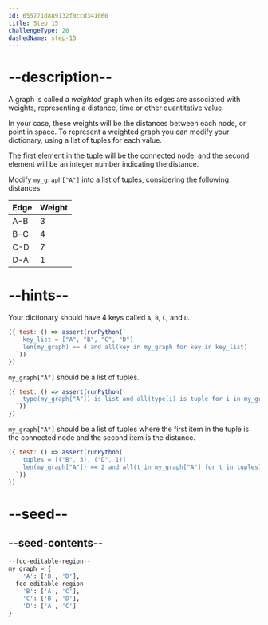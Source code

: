 ```yaml
---
id: 655771d889132f9ccd341060
title: Step 15
challengeType: 20
dashedName: step-15
---
```


# --description--

A graph is called a *weighted* graph when its edges are associated with weights, representing a distance, time or other quantitative value.

In your case, these weights will be the distances between each node, or point in space.
To represent a weighted graph you can modify your dictionary, using a list of tuples for each value.

The first element in the tuple will be the connected node, and the second element will be an integer number indicating the distance.

Modify `my_graph["A"]` into a list of tuples, considering the following distances:

| Edge | Weight |
|------|--------|
| A-B  |   3    |
| B-C  |   4    |
| C-D  |   7    |
| D-A  |   1    |

# --hints--

Your dictionary should have 4 keys called `A`, `B`, `C`, and `D`.

```js
({ test: () => assert(runPython(`
    key_list = ["A", "B", "C", "D"]
    len(my_graph) == 4 and all(key in my_graph for key in key_list)
  `))
})
```

`my_graph["A"]` should be a list of tuples.

```js
({ test: () => assert(runPython(`
    type(my_graph["A"]) is list and all(type(i) is tuple for i in my_graph["A"])
  `))
})
```

`my_graph["A"]` should be a list of tuples where the first item in the tuple is the connected node and the second item is the distance.

```js
({ test: () => assert(runPython(`
    tuples = [("B", 3), ("D", 1)]
    len(my_graph["A"]) == 2 and all(t in my_graph["A"] for t in tuples)
  `))
})
```

# --seed--

## --seed-contents--

```py
--fcc-editable-region--
my_graph = {
    'A': ['B', 'D'],
--fcc-editable-region--    
    'B': ['A', 'C'],
    'C': ['B', 'D'],
    'D': ['A', 'C']
}

```
